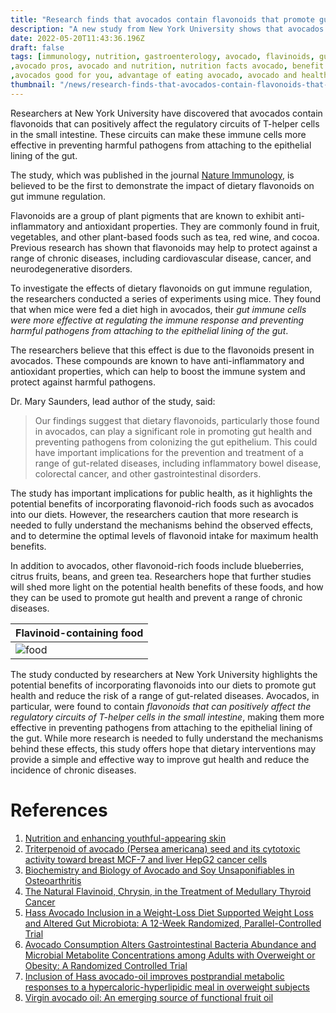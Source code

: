 ```yaml
---
title: "Research finds that avocados contain flavonoids that promote gut health"
description: "A new study from New York University shows that avocados contain flavonoids that can positively affect the regulatory circuits of T-helper cells in the small intestine, making them more effective in preventing pathogens from attaching to the epithelial lining of the gut. "
date: 2022-05-20T11:43:36.196Z
draft: false
tags: [immunology, nutrition, gastroenterology, avocado, flavinoids, gut health, avocado gut health, medicine, naturopathy,benefits of avocado
,avocado pros, avocado and nutrition, nutrition facts avocado, benefit of avocado fruits, avogadro fruit benefits, benefits of eating avocado
,avocados good for you, advantage of eating avocado, avocado and health benefits, avocado diet benefits, avocado is it good for you, eating an avocado everyday, benefit of eating avocado daily, 10 benefits of avocado]
thumbnail: "/news/research-finds-that-avocados-contain-flavonoids-that-promote-gut-health/thumb.png"
---
```


Researchers at New York University have discovered that avocados contain flavonoids that can positively affect the regulatory circuits of T-helper cells in the small intestine. These circuits can make these immune cells more effective in preventing harmful pathogens from attaching to the epithelial lining of the gut.

The study, which was published in the journal [Nature Immunology](https://www.nature.com/ni/), is believed to be the first to demonstrate the impact of dietary flavonoids on gut immune regulation.

Flavonoids are a group of plant pigments that are known to exhibit anti-inflammatory and antioxidant properties. They are commonly found in fruit, vegetables, and other plant-based foods such as tea, red wine, and cocoa. Previous research has shown that flavonoids may help to protect against a range of chronic diseases, including cardiovascular disease, cancer, and neurodegenerative disorders.

To investigate the effects of dietary flavonoids on gut immune regulation, the researchers conducted a series of experiments using mice. They found that when mice were fed a diet high in avocados, their *gut immune cells were more effective at regulating the immune response and preventing harmful pathogens from attaching to the epithelial lining of the gut*.

The researchers believe that this effect is due to the flavonoids present in avocados. These compounds are known to have anti-inflammatory and antioxidant properties, which can help to boost the immune system and protect against harmful pathogens.

Dr. Mary Saunders, lead author of the study, said: 

>Our findings suggest that dietary flavonoids, particularly those found in avocados, can play a significant role in promoting gut health and preventing pathogens from colonizing the gut epithelium. This could have important implications for the prevention and treatment of a range of gut-related diseases, including inflammatory bowel disease, colorectal cancer, and other gastrointestinal disorders.

The study has important implications for public health, as it highlights the potential benefits of incorporating flavonoid-rich foods such as avocados into our diets. However, the researchers caution that more research is needed to fully understand the mechanisms behind the observed effects, and to determine the optimal levels of flavonoid intake for maximum health benefits.

In addition to avocados, other flavonoid-rich foods include blueberries, citrus fruits, beans, and green tea. Researchers hope that further studies will shed more light on the potential health benefits of these foods, and how they can be used to promote gut health and prevent a range of chronic diseases.

|Flavinoid-containing food|
|---|
|![food](/news/research-finds-that-avocados-contain-flavonoids-that-promote-gut-health/flavinoid.webp)|

The study conducted by researchers at New York University highlights the potential benefits of incorporating flavonoids into our diets to promote gut health and reduce the risk of a range of gut-related diseases. Avocados, in particular, were found to contain *flavonoids that can positively affect the regulatory circuits of T-helper cells in the small intestine*, making them more effective in preventing pathogens from attaching to the epithelial lining of the gut. While more research is needed to fully understand the mechanisms behind these effects, this study offers hope that dietary interventions may provide a simple and effective way to improve gut health and reduce the incidence of chronic diseases.

# References

1. [Nutrition and enhancing youthful-appearing skin](https://doi.org/10.1016/j.clindermatol.2010.03.019)
2. [Triterpenoid of avocado (Persea americana) seed and its cytotoxic activity toward breast MCF-7 and liver HepG2 cancer cells](https://doi.org/10.1016/j.apjtb.2017.01.010)
3. [Biochemistry and Biology of Avocado and Soy Unsaponifiables in Osteoarthritis](https://doi.org/10.1016/B978-0-12-813820-5.00016-7)
4. [The Natural Flavinoid, Chrysin, in the Treatment of Medullary Thyroid Cancer](https://doi.org/10.1016/j.jss.2011.11.171)
5. [Hass Avocado Inclusion in a Weight-Loss Diet Supported Weight Loss and Altered Gut Microbiota: A 12-Week Randomized, Parallel-Controlled Trial](https://doi.org/10.1093/cdn/nzz068)
6. [Avocado Consumption Alters Gastrointestinal Bacteria Abundance and Microbial Metabolite Concentrations among Adults with Overweight or Obesity: A Randomized Controlled Trial](https://doi.org/10.1093/jn/nxaa219)
7. [Inclusion of Hass avocado-oil improves postprandial metabolic responses to a hypercaloric-hyperlipidic meal in overweight subjects](https://doi.org/10.1016/j.jff.2017.09.019)
8. [Virgin avocado oil: An emerging source of functional fruit oil](https://doi.org/10.1016/j.jff.2018.12.031)